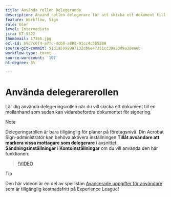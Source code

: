 ```yaml
---
title: Använda rollen Delegerande
description: Använd rollen delegerare för att skicka ett dokument till en mellanhand som sedan kan vidarebefordra dokumentet för signering
feature: Workflow, Sign
role: User
level: Intermediate
jira: KT-5322
thumbnail: 17366.jpg
exl-id: b9d7c6f4-a7fc-4cb8-a80d-91cc4c5b5298
source-git-commit: 51d1a59999a7132cb6e47351cc39a93d9a38eaeb
workflow-type: tm+mt
source-wordcount: '107'
ht-degree: 3%

---
```


# Använda delegerarerollen

Lär dig använda delegeringsrollen när du vill skicka ett dokument till en mellanhand som sedan kan vidarebefordra dokumentet för signering.

>[!NOTE]
>
>Delegeringsrollen är bara tillgänglig för planer på företagsnivå. Din Acrobat Sign-administratör kan behöva aktivera inställningen **Tillåt avsändare att markera vissa mottagare som delegerare** i avsnittet **Sändningsinställningar** i **Kontoinställningar** om du vill använda den här funktionen.

>[!VIDEO](https://video.tv.adobe.com/v/343621?quality=12&learn=on&hidetitle=true)

>[!TIP]
>
>Den här videon är en del av spellistan [Avancerade uppgifter för användare](https://experienceleague.adobe.com/sv/playlists/acrobat-sign-perform-advanced-tasks-business-users) som är tillgänglig kostnadsfritt på Experience League!
